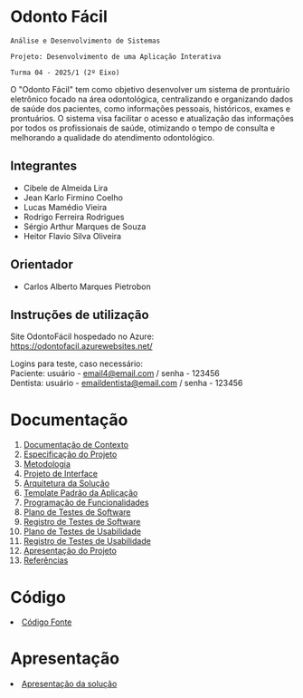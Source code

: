 # Odonto Fácil

`Análise e Desenvolvimento de Sistemas`

`Projeto: Desenvolvimento de uma Aplicação Interativa`

`Turma 04 - 2025/1 (2º Eixo)`

O "Odonto Fácil" tem como objetivo desenvolver um sistema de prontuário eletrônico focado na área odontológica, centralizando e organizando dados de saúde dos pacientes, como informações pessoais, históricos, exames e prontuários. O sistema visa facilitar o acesso e atualização das informações por todos os profissionais de saúde, otimizando o tempo de consulta e melhorando a qualidade do atendimento odontológico. 

## Integrantes

* Cibele de Almeida Lira
* Jean Karlo Firmino Coelho
* Lucas Mamédio Vieira
* Rodrigo Ferreira Rodrigues
* Sérgio Arthur Marques de Souza
* Heitor Flavio Silva Oliveira

## Orientador

* Carlos Alberto Marques Pietrobon

## Instruções de utilização

Site OdontoFácil hospedado no Azure: 
https://odontofacil.azurewebsites.net/

Logins para teste, caso necessário:  
Paciente: usuário - email4@email.com / senha - 123456  
Dentista: usuário - emaildentista@email.com / senha - 123456  

# Documentação

<ol>
<li><a href="docs/01-Documentação de Contexto.md"> Documentação de Contexto</a></li>
<li><a href="docs/02-Especificação do Projeto.md"> Especificação do Projeto</a></li>
<li><a href="docs/03-Metodologia.md"> Metodologia</a></li>
<li><a href="docs/04-Projeto de Interface.md"> Projeto de Interface</a></li>
<li><a href="docs/05-Arquitetura da Solução.md"> Arquitetura da Solução</a></li>
<li><a href="docs/06-Template Padrão da Aplicação.md"> Template Padrão da Aplicação</a></li>
<li><a href="docs/07-Programação de Funcionalidades.md"> Programação de Funcionalidades</a></li>
<li><a href="docs/08-Plano de Testes de Software.md"> Plano de Testes de Software</a></li>
<li><a href="docs/09-Registro de Testes de Software.md"> Registro de Testes de Software</a></li>
<li><a href="docs/10-Plano de Testes de Usabilidade.md"> Plano de Testes de Usabilidade</a></li>
<li><a href="docs/11-Registro de Testes de Usabilidade.md"> Registro de Testes de Usabilidade</a></li>
<li><a href="docs/12-Apresentação do Projeto.md"> Apresentação do Projeto</a></li>
<li><a href="docs/13-Referências.md"> Referências</a></li>
</ol>

# Código

<li><a href="src/README.md"> Código Fonte</a></li>

# Apresentação

<li><a href="presentation/README.md"> Apresentação da solução</a></li>
